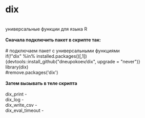# dix
<p>
<br>универсальные функции для языка R
<br>
<br><b>Сначала подключить пакет в скрипте так:</b>
<br>
<br># подключаем пакет с универсальными функциями
<br>if(!"dix" %in% installed.packages()[,1]){devtools::install_github("dneupokoev/dix", upgrade = "never")}
<br>library(dix)
<br>#remove.packages('dix')
<br>
<br><b>Затем вызывать в теле скрипта</b>
<br>
<br>dix_print - 
<br>dix_log - 
<br>dix_write_csv - 
<br>dix_eval_timeout - 
</p>
